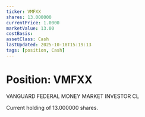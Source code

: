 ```yaml
---
ticker: VMFXX
shares: 13.000000
currentPrice: 1.0000
marketValue: 13.00
costBasis: 
assetClass: Cash
lastUpdated: 2025-10-18T15:19:13
tags: [position, Cash]
---
```


# Position: VMFXX

VANGUARD FEDERAL MONEY MARKET INVESTOR CL

Current holding of 13.000000 shares.
